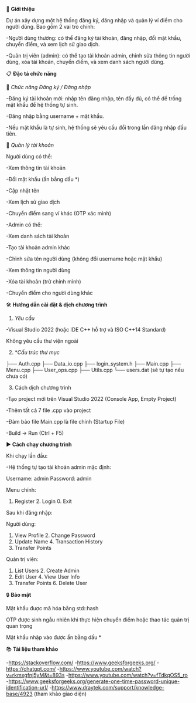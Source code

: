 📌 **Giới thiệu**

Dự án xây dựng một hệ thống đăng ký, đăng nhập và quản lý ví điểm cho người dùng. Bao gồm 2 vai trò chính:

-Người dùng thường: có thể đăng ký tài khoản, đăng nhập, đổi mật khẩu, chuyển điểm, và xem lịch sử giao dịch.

-Quản trị viên (admin): có thể tạo tài khoản admin, chỉnh sửa thông tin người dùng, xóa tài khoản, chuyển điểm, và xem danh sách người dùng.

📋 **Đặc tả chức năng**

🔐 *Chức năng Đăng ký / Đăng nhập*

-Đăng ký tài khoản mới: nhập tên đăng nhập, tên đầy đủ, có thể để trống mật khẩu để hệ thống tự sinh.

-Đăng nhập bằng username + mật khẩu.

-Nếu mật khẩu là tự sinh, hệ thống sẽ yêu cầu đổi trong lần đăng nhập đầu tiên.

📁 *Quản lý tài khoản*

Người dùng có thể:

-Xem thông tin tài khoản

-Đổi mật khẩu (ẩn bằng dấu *)

-Cập nhật tên

-Xem lịch sử giao dịch

-Chuyển điểm sang ví khác (OTP xác minh)

-Admin có thể:

-Xem danh sách tài khoản

-Tạo tài khoản admin khác

-Chỉnh sửa tên người dùng (không đổi username hoặc mật khẩu)

-Xem thông tin người dùng

-Xóa tài khoản (trừ chính mình)

-Chuyển điểm cho người dùng khác

🛠️ **Hướng dẫn cài đặt & dịch chương trình**

1. *Yêu cầu*

-Visual Studio 2022 (hoặc IDE C++ hỗ trợ và ISO C++14 Standard)

Không yêu cầu thư viện ngoài

2. **Cấu trúc thư mục*

├── Auth.cpp
├── Data_io.cpp
├── login_system.h
├── Main.cpp
├── Menu.cpp
├── User_ops.cpp
├── Utils.cpp
└── users.dat (sẽ tự tạo nếu chưa có)

3. Cách dịch chương trình

-Tạo project mới trên Visual Studio 2022 (Console App, Empty Project)

-Thêm tất cả 7 file .cpp vào project

-Đảm bảo file Main.cpp là file chính (Startup File)

-Build → Run (Ctrl + F5)

▶️ **Cách chạy chương trình**

Khi chạy lần đầu:

-Hệ thống tự tạo tài khoản admin mặc định:

Username: admin
Password: admin

Menu chính:

1. Register    2. Login    0. Exit



Sau khi đăng nhập:

Người dùng:

1. View Profile   2. Change Password
3. Update Name    4. Transaction History
5. Transfer Points

Quản trị viên:

1. List Users     2. Create Admin
3. Edit User      4. View User Info
5. Transfer Points   6. Delete User

🔒 **Bảo mật**

Mật khẩu được mã hóa bằng std::hash

OTP được sinh ngẫu nhiên khi thực hiện chuyển điểm hoặc thao tác quản trị quan trọng

Mật khẩu nhập vào được ẩn bằng dấu *

📚 **Tài liệu tham khảo**

-https://stackoverflow.com/
-https://www.geeksforgeeks.org/
-https://chatgpt.com/
-https://www.youtube.com/watch?v=rkmxgfnj5yM&t=893s
-https://www.youtube.com/watch?v=fTdkqOS5_ro
-https://www.geeksforgeeks.org/generate-one-time-password-unique-identification-url/
-https://www.draytek.com/support/knowledge-base/4923 (tham khảo giao diện)

